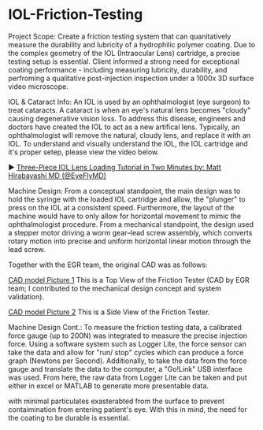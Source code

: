 # IOL-Friction-Testing
Project Scope: Create a friction testing system that can quanitatively measure the durability and lubricity of a hydrophilic polymer coating. Due to the complex geometry of the IOL (Intraocular Lens) cartridge, a precise testing setup is essential. Client informed a strong need for exceptional coating performance - including measuring lubricity, durability, and perfroming a qualitative post-injection inspection under a 1000x 3D surface video microscope. 

IOL & Cataract Info: An IOL is used by an ophthalmologist (eye surgeon) to treat cataracts. A cataract is when an eye's natural lens becomes "cloudy" causing degenerative vision loss. To address this disease, engineers and doctors have created the IOL to act as a new artifical lens. Typically, an ophthalmologist will remove the natural, cloudy lens, and replace it with an IOL. To understand and visually understand the IOL, the IOL cartridge and it's proper setep, please view the video below.

▶️ [Three-Piece IOL Lens Loading Tutorial in Two Minutes by: Matt Hirabayashi MD (@EyeFlyMD)](https://www.youtube.com/watch?v=hnIIPaW2O_Y)


Machine Design: From a conceptual standpoint, the main design was to hold the syringe with the loaded IOL cartridge and allow, the "plunger" to press on the IOL at a consistent speed. Furthermore, the layout of the machine would have to only allow for horizontal movement to mimic the ophthalmologist procedure. From a mechanical standpoint, the design used a stepper motor driving a worm gear–lead screw assembly, which converts rotary motion into precise and uniform horizontal linear motion through the lead screw.

Together with the EGR team, the original CAD was as follows: 

[CAD model Picture 1](https://github.com/Franzvd14/IOL-Friction-Testing/blob/main/IMG_1741%20(1).jpg)
This is a Top View of the Friction Tester (CAD by EGR team; I contributed to the mechanical design concept and system validation).

[CAD model Picture 2](https://github.com/Franzvd14/IOL-Friction-Testing/blob/main/IMG_1740%20(1).jpg)
This is a Side View of the Friction Tester.

Machine Design Cont.: To measure the friction testing data, a calibrated force gauge (up to 200N) was integrated to measure the precise injection force. Using a software system such as Logger Lite, the force sensor can take the data and allow for "run/ stop" cycles which can produce a force graph (Newtons per Second). Additionally, to take the data from the force gauge and translate the data to the computer, a "Go!Link" USB interface was used. From here, the raw data from Logger Lite can be taken and put either in excel or MATLAB to generate more presentable data.

with minimal particulates exasterabted from the surface to prevent contaimination from entering patient's eye. With this in mind, the need for the coating to be durable is essential.
